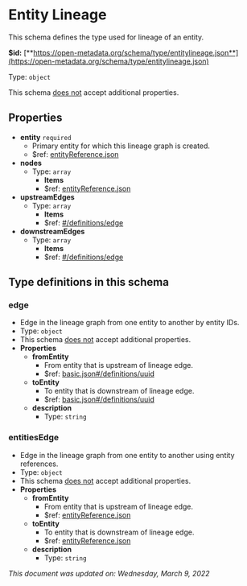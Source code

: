 # Entity Lineage

This schema defines the type used for lineage of an entity.

**$id:** [**https://open-metadata.org/schema/type/entitylineage.json**](https://open-metadata.org/schema/type/entitylineage.json)

Type: `object`

This schema <u>does not</u> accept additional properties.

## Properties
 - **entity** `required`
	 - Primary entity for which this lineage graph is created.
	 - $ref: [entityReference.json](entityreference.md)
 - **nodes**
	 - Type: `array`
		 - **Items**
		 - $ref: [entityReference.json](entityreference.md)
 - **upstreamEdges**
	 - Type: `array`
		 - **Items**
		 - $ref: [#/definitions/edge](#edge)
 - **downstreamEdges**
	 - Type: `array`
		 - **Items**
		 - $ref: [#/definitions/edge](#edge)


## Type definitions in this schema
### edge

 - Edge in the lineage graph from one entity to another by entity IDs.
 - Type: `object`
 - This schema <u>does not</u> accept additional properties.
 - **Properties**
	 - **fromEntity**
		 - From entity that is upstream of lineage edge.
		 - $ref: [basic.json#/definitions/uuid](basic.md#uuid)
	 - **toEntity**
		 - To entity that is downstream of lineage edge.
		 - $ref: [basic.json#/definitions/uuid](basic.md#uuid)
	 - **description**
		 - Type: `string`


### entitiesEdge

 - Edge in the lineage graph from one entity to another using entity references.
 - Type: `object`
 - This schema <u>does not</u> accept additional properties.
 - **Properties**
	 - **fromEntity**
		 - From entity that is upstream of lineage edge.
		 - $ref: [entityReference.json](entityreference.md)
	 - **toEntity**
		 - To entity that is downstream of lineage edge.
		 - $ref: [entityReference.json](entityreference.md)
	 - **description**
		 - Type: `string`




_This document was updated on: Wednesday, March 9, 2022_